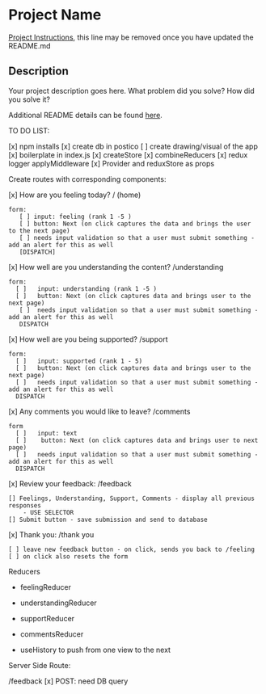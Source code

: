 # Project Name

[Project Instructions](./INSTRUCTIONS.md), this line may be removed once you have updated the README.md

## Description

Your project description goes here. What problem did you solve? How did you solve it?

Additional README details can be found [here](https://github.com/PrimeAcademy/readme-template/blob/master/README.md).


TO DO LIST:

[x] npm installs
[x] create db in postico
[ ] create drawing/visual of the app
[x] boilerplate in index.js
    [x] createStore
    [x] combineReducers
    [x] redux logger applyMiddleware
    [x] Provider and reduxStore as props

Create routes with corresponding components:

[x] How are you feeling today? / (home)

    form: 
       [ ] input: feeling (rank 1 -5 )
       [ ] button: Next (on click captures the data and brings the user    to the next page)
       [ ] needs input validation so that a user must submit something - add an alert for this as well
       [DISPATCH]

[x] How well are you understanding the content? /understanding

    form:
      [ ]   input: understanding (rank 1 -5 )
      [ ]   button: Next (on click captures data and brings user to the next page)
       [ ]  needs input validation so that a user must submit something - add an alert for this as well
       DISPATCH

[x] How well are you being supported? /support

    form:
      [ ]   input: supported (rank 1 - 5)
      [ ]   button: Next (on click captures data and brings user to the next page)
      [ ]   needs input validation so that a user must submit something - add an alert for this as well
      DISPATCH

[x] Any comments you would like to leave? /comments

    form
      [ ]   input: text 
      [ ]    button: Next (on click captures data and brings user to next    page)
      [ ]   needs input validation so that a user must submit something - add an alert for this as well
      DISPATCH

[x] Review your feedback: /feedback

    [] Feelings, Understanding, Support, Comments - display all previous responses 
        - USE SELECTOR
    [] Submit button - save submission and send to database

 [x] Thank you: /thank you

    [ ] leave new feedback button - on click, sends you back to /feeling
    [ ] on click also resets the form

 Reducers 
 - feelingReducer
 - understandingReducer
 - supportReducer
 - commentsReducer
 
- useHistory to push from one view to the next


 Server Side Route:

/feedback
[x] POST: need DB query
